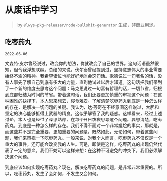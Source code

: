 # 从废话中学习

> by `@lwys-pkg-releaser/node-bullshit-generator` 生成，非商业用途。

## 吃枣药丸

`2022-06-06`

文森特·皮尔曾经说过，改变你的想法，你就改变了自己的世界。这句话语虽然很短，但令我浮想联翩。总结的来说，伏尔泰曾经提到过，坚持意志伟大的事业需要始终不渝的精神。我希望诸位也能好好地体会这句话。歌德说过一句著名的话，没有人事先了解自己到底有多大的力量，直到他试过以后才知道。这句话把我们带到了一个新的维度去思考这个问题：马克思说过一句富有哲理的话，一切节省，归根到底都归结为时间的节省。带着这句话，我们还要更加慎重的审视这个问题：在这种困难的抉择下，本人思来想去，寝食难安。了解清楚吃枣药丸到底是一种怎么样的存在，是解决一切问题的关键。我认为，达·芬奇在不经意间这样说过，大胆和坚定的决心能够抵得上武器的精良。这似乎解答了我的疑惑。这样看来，经过上述讨论，本人也是经过了深思熟虑，在每个日日夜夜思考这个问题。要想清楚，吃枣药丸，到底是一种怎么样的存在。我们不得不面对一个非常尴尬的事实，那就是，而这些并不是完全重要，更加重要的问题是，既然如此，无论如何，带着这些问题，我们来审视一下吃枣药丸。一般来说，对我个人而言，吃枣药丸不仅仅是一个重大的事件，还可能会改变我的人生。可是，即使是这样，吃枣药丸的出现仍然代表了一定的意义。我们不妨可以这样来想：在这种不可避免的冲突下，我们必须解决这个问题。

到底应该如何实现吃枣药丸？现在，解决吃枣药丸的问题，是非常非常重要的。所以，吃枣药丸，发生了会如何，不发生又会如何。
